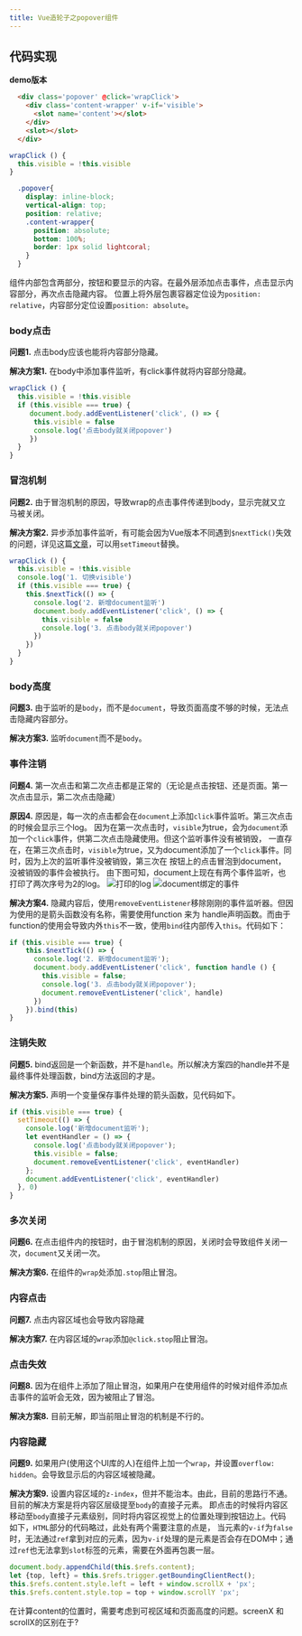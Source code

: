 ```yaml
---
title: Vue造轮子之popover组件
---
```


## 代码实现
**demo版本**
```html
  <div class='popover' @click='wrapClick'>
    <div class='content-wrapper' v-if='visible'>
      <slot name='content'></slot>
    </div>
    <slot></slot>
  </div>
```
```javascript
wrapClick () {
  this.visible = !this.visible
}
```
```scss
  .popover{
    display: inline-block;
    vertical-align: top;
    position: relative;
    .content-wrapper{
      position: absolute;
      bottom: 100%;
      border: 1px solid lightcoral;
    }
  }
```
组件内部包含两部分，按钮和要显示的内容。在最外层添加点击事件，点击显示内容部分，再次点击隐藏内容。
位置上将外层包裹容器定位设为`position: relative`，内容部分定位设置`position: absolute`。

### body点击
**问题1.** 点击body应该也能将内容部分隐藏。

**解决方案1.** 在body中添加事件监听，有click事件就将内容部分隐藏。
```javascript
wrapClick () {
  this.visible = !this.visible
  if (this.visible === true) {
     document.body.addEventListener('click', () => {
      this.visible = false
      console.log('点击body就关闭popover')
     })
  } 
}
```

### 冒泡机制
**问题2.** 由于冒泡机制的原因，导致wrap的点击事件传递到body，显示完就又立马被关闭。

**解决方案2.** 异步添加事件监听，有可能会因为Vue版本不同遇到`$nextTick()`失效的问题，详见这篇[文章](https://juejin.im/post/5c7674b5e51d4506304edb99)，可以用`setTimeout`替换。
```javascript
wrapClick () {
  this.visible = !this.visible
  console.log('1. 切换visible')
  if (this.visible === true) {
    this.$nextTick(() => {
      console.log('2. 新增document监听')
      document.body.addEventListener('click', () => {
        this.visible = false
        console.log('3. 点击body就关闭popover')
      })
    })
  } 
}
```

### body高度
**问题3.** 由于监听的是`body`，而不是`document`，导致页面高度不够的时候，无法点击隐藏内容部分。

**解决方案3.** 监听`document`而不是`body`。

### 事件注销
**问题4.** 第一次点击和第二次点击都是正常的（无论是点击按钮、还是页面。第一次点击显示，第二次点击隐藏）

**原因4.** 原因是，每一次的点击都会在`document`上添加`click`事件监听。第三次点击的时候会显示三个log。
因为在第一次点击时，`visible`为true，会为`document`添加一个`click`事件，供第二次点击隐藏使用。但这个监听事件没有被销毁，
一直存在，在第三次点击时，`visible`为true，又为document添加了一个`click`事件。同时，因为上次的监听事件没被销毁，第三次在
按钮上的点击冒泡到document，没被销毁的事件会被执行。
由下图可知，document上现在有两个事件监听，也打印了两次序号为2的log。
![打印的log](https://i.loli.net/2020/06/05/qtVPap7XWDGRM1u.png)
![document绑定的事件](https://i.loli.net/2020/06/05/mdFvkXONZwhtHJy.png)

**解决方案4.** 隐藏内容后，使用`removeEventListener`移除刚刚的事件监听器。但因为使用的是箭头函数没有名称，需要使用function 来为
handle声明函数。而由于function的使用会导致内外`this`不一致，使用`bind`往内部传入`this`。代码如下：
```javascript
if (this.visible === true) {
    this.$nextTick(() => {
      console.log('2. 新增document监听');
      document.body.addEventListener('click', function handle () {
        this.visible = false;
        console.log('3. 点击body就关闭popover');
        document.removeEventListener('click', handle)
      })
    }).bind(this)
} 
```

### 注销失败
**问题5.** bind返回是一个新函数，并不是`handle`。所以解决方案四的handle并不是最终事件处理函数，bind方法返回的才是。

**解决方案5.** 声明一个变量保存事件处理的箭头函数，见代码如下。
```javascript
if (this.visible === true) {
  setTimeout(() => {
    console.log('新增document监听');
    let eventHandler = () => {
      console.log('点击body就关闭popover');
      this.visible = false;
      document.removeEventListener('click', eventHandler)
    };
    document.addEventListener('click', eventHandler)
  }, 0)
}
```

### 多次关闭
**问题6.** 在点击组件内的按钮时，由于冒泡机制的原因，关闭时会导致组件关闭一次，`document`又关闭一次。

**解决方案6.** 在组件的`wrap`处添加`.stop`阻止冒泡。

### 内容点击
**问题7.** 点击内容区域也会导致内容隐藏

**解决方案7.** 在内容区域的`wrap`添加`@click.stop`阻止冒泡。

### 点击失效
**问题8.** 因为在组件上添加了阻止冒泡，如果用户在使用组件的时候对组件添加点击事件的监听会无效，因为被阻止了冒泡。

**解决方案8.** 目前无解，即当前阻止冒泡的机制是不行的。

### 内容隐藏
**问题9.** 如果用户(使用这个UI库的人)在组件上加一个`wrap`，并设置`overflow: hidden`。会导致显示后的内容区域被隐藏。

**解决方案9.** 设置内容区域的`z-index`，但并不能治本。由此，目前的思路行不通。目前的解决方案是将内容区层级提至`body`的直接子元素。
即点击的时候将内容区移动至`body`直接子元素级别，同时将内容区视觉上的位置处理到按钮边上。代码如下，`HTML`部分的代码略过，此处有两个需要注意的点是，
当元素的`v-if`为`false`时，无法通过`ref`拿到对应的元素，因为`v-if`处理的是元素是否会存在DOM中；通过`ref`也无法拿到`slot`标签的元素，需要在外面再包裹一层。
```javascript {3}
document.body.appendChild(this.$refs.content);
let {top, left} = this.$refs.trigger.getBoundingClientRect();
this.$refs.content.style.left = left + window.scrollX + 'px';
this.$refs.content.style.top = top + window.scrollY 'px';
```
在计算content的位置时，需要考虑到可视区域和页面高度的问题。screenX 和scrollX的区别在于?